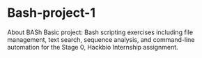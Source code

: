 # Bash-project-1
About BASh Basic project: Bash scripting exercises including file management, text search, sequence analysis, and command-line automation for the Stage 0, Hackbio Internship assignment.
